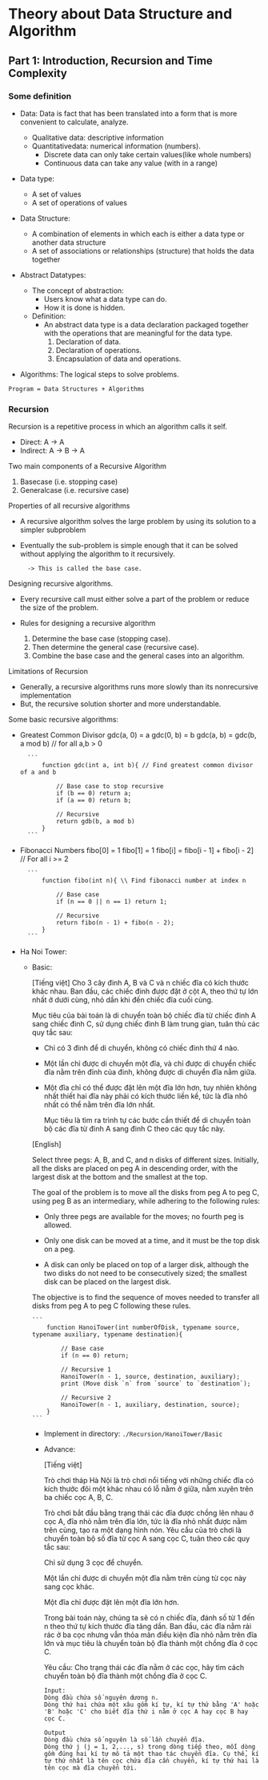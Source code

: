 # Theory about Data Structure and Algorithm

## Part 1: Introduction, Recursion and Time Complexity

### Some definition

- Data: Data is fact that has been translated into a form that is more convenient to calculate, analyze.

  - Qualitative data: descriptive information
  - Quantitativedata: numerical information (numbers).
      - Discrete data can only take certain values(like whole numbers)
      - Continuous data can take any value (with in a range)

- Data type: 
        
    - A set of values
    - A set of operations of values

- Data Structure:

    - A combination of elements in which each is either a data type or another data structure
    - A set of associations or relationships (structure) that holds the data together

- Abstract Datatypes:

    - The concept of abstraction:
      - Users know what a data type can do.
      - How it is done is hidden.
    - Definition:
        - An abstract data type is a data declaration packaged together with the operations that are meaningful for the data type.
          1. Declaration of data.
          2. Declaration of operations.
          3. Encapsulation of data and operations.

- Algorithms: The logical steps to solve problems.

```
Program = Data Structures + Algorithms
```

### Recursion

Recursion is a repetitive process in which an algorithm calls it self.

- Direct: A -> A
- Indirect: A -> B -> A

Two main components of a Recursive Algorithm

1. Basecase (i.e. stopping case)
2. Generalcase (i.e. recursive case)

Properties of all recursive algorithms

- A recursive algorithm solves the large problem by using its solution to a simpler subproblem
- Eventually the sub-problem is simple enough that it can be solved without applying the algorithm to it recursively. 

        -> This is called the base case.

Designing recursive algorithms.

- Every recursive call must either solve a part of the problem or reduce the size of the problem.

- Rules for designing a recursive algorithm
    1. Determine the base case (stopping case).
    2. Then determine the general case (recursive case).
    3. Combine the base case and the general cases into an algorithm.

Limitations of Recursion

- Generally, a recursive algorithms runs more slowly than its nonrecursive implementation
- But, the recursive solution shorter and more understandable.

Some basic recursive algorithms:

- Greatest Common Divisor
  gdc(a, 0) = a
  gdc(0, b) = b
  gdc(a, b) = gdc(b, a mod b) // for all a,b > 0

        ```
            function gdc(int a, int b){ // Find greatest common divisor of a and b

                // Base case to stop recursive
                if (b == 0) return a;
                if (a == 0) return b;

                // Recursive
                return gdb(b, a mod b) 
            }
        ```

- Fibonacci Numbers
  fibo[0] = 1
  fibo[1] = 1
  fibo[i] = fibo[i - 1] + fibo[i - 2]  // For all i >= 2

        ```
            function fibo(int n){ \\ Find fibonacci number at index n

                // Base case
                if (n == 0 || n == 1) return 1;

                // Recursive
                return fibo(n - 1) + fibo(n - 2);
            }
        ```

- Ha Noi Tower: 

  - Basic:
    
    [Tiếng việt]
    Cho 3 cây đinh A, B và C và n chiếc đĩa có kích thước khác nhau. Ban đầu, các chiếc đinh được đặt ở cột A, theo thứ tự lớn nhất ở dưới cùng, nhỏ dần khi đến chiếc đĩa cuối cùng.

    Mục tiêu của bài toán là di chuyển toàn bộ chiếc đĩa từ chiếc đinh A sang chiếc đinh C, sử dụng chiếc đinh B làm trung gian, tuân thủ các quy tắc sau:

      - Chỉ có 3 đinh để di chuyển, không có chiếc đinh thứ 4 nào.

      - Một lần chỉ được di chuyển một đĩa, và chỉ được di chuyển chiếc đĩa nằm trên đỉnh của đinh, không được di chuyển đĩa nằm giữa.
            
      - Một đĩa chỉ có thể được đặt lên một đĩa lớn hơn, tuy nhiên không nhất thiết hai đĩa này phải có kích thước liền kề, tức là đĩa nhỏ nhất có thể nằm trên đĩa lớn nhất.

        Mục tiêu là tìm ra trình tự các bước cần thiết để di chuyển toàn bộ các đĩa từ đinh A sang đinh C theo các quy tắc này.

    [English]
    
    Select three pegs: A, B, and C, and n disks of different sizes. Initially, all the disks are placed on peg A in descending order, with the largest disk at the bottom and the smallest at the top.

    The goal of the problem is to move all the disks from peg A to peg C, using peg B as an intermediary, while adhering to the following rules:

      - Only three pegs are available for the moves; no fourth peg is allowed.

      - Only one disk can be moved at a time, and it must be the top disk on a peg.

      - A disk can only be placed on top of a larger disk, although the two disks do not need to be consecutively sized; the smallest disk can be placed on the largest disk.

    The objective is to find the sequence of moves needed to transfer all disks from peg A to peg C following these rules.

        ```
            function HanoiTower(int numberOfDisk, typename source, typename auxiliary, typename destination){

                // Base case
                if (n == 0) return;

                // Recursive 1 
                HanoiTower(n - 1, source, destination, auxiliary);
                print (Move disk `n` from `source` to `destination`);

                // Recursive 2
                HanoiTower(n - 1, auxiliary, destination, source);
            }
        ```

    * Implement in directory: `./Recursion/HanoiTower/Basic`


    - Advance:
      
        [Tiếng việt]
      
        Trò chơi tháp Hà Nội là trò chơi nổi tiếng với những chiếc đĩa có kích thước đôi một khác nhau có lỗ nằm ở giữa, nằm xuyên trên ba chiếc cọc A, B, C.

        Trò chơi bắt đầu bằng trạng thái các đĩa được chồng lên nhau ở cọc A, đĩa nhỏ nằm trên đĩa lớn, tức là đĩa nhỏ nhất được nằm trên cùng, tạo ra một dạng hình nón. Yêu cầu của trò chơi là chuyển toàn bộ số đĩa từ cọc A sang cọc C, tuân theo các quy tắc sau:

        Chỉ sử dụng 3 cọc để chuyển.

        Một lần chỉ được di chuyển một đĩa nằm trên cùng từ cọc này sang cọc khác.

        Một đĩa chỉ được đặt lên một đĩa lớn hơn.

        Trong bài toán này, chúng ta sẽ có n chiếc đĩa, đánh số từ 1 đến n theo thứ tự kích thước đĩa tăng dần. Ban đầu, các đĩa nằm rải rác ở ba cọc nhưng vẫn thỏa mãn điều kiện đĩa nhỏ nằm trên đĩa lớn và mục tiêu là chuyển toàn bộ đĩa thành một chồng đĩa ở cọc C.

        Yêu cầu: Cho trạng thái các đĩa nằm ở các cọc, hãy tìm cách chuyển toàn bộ đĩa thành một chồng đĩa ở cọc C.

        ```
        Input:
        Dòng đầu chứa số nguyên dương n.
        Dòng thứ hai chứa một xâu gồm kí tự, kí tự thứ bằng 'A' hoặc 'B' hoặc 'C' cho biết đĩa thứ i nằm ở cọc A hay cọc B hay cọc C.
        ```
        ```
        Output
        Dòng đầu chứa số nguyên là số lần chuyển đĩa.
        Dòng thứ j (j = 1, 2,..., s) trong dòng tiếp theo, mỗi dòng gồm đúng hai kí tự mô tả một thao tác chuyển đĩa. Cụ thể, kí tự thứ nhất là tên cọc chứa đĩa cần chuyển, kí tự thứ hai là tên cọc mà đĩa chuyển tới.
        ```



